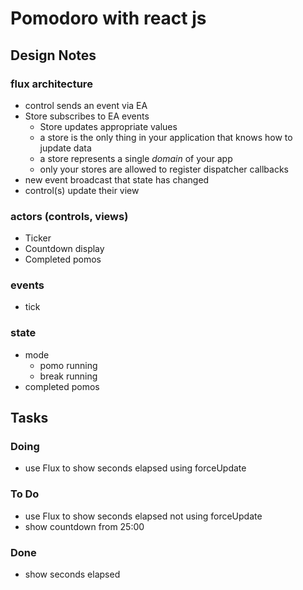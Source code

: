 # Pomodoro with react js

## Design Notes

### flux architecture
- control sends an event via EA
- Store subscribes to EA events
  - Store updates appropriate values
  - a store is the only thing in your application that knows how to jupdate data
  - a store represents a single _domain_ of your app
  - only your stores are allowed to register dispatcher callbacks
- new event broadcast that state has changed
- control(s) update their view

### actors (controls, views)

- Ticker
- Countdown display
- Completed pomos


### events

- tick

### state

- mode
  - pomo running
  - break running
- completed pomos


## Tasks

### Doing

- use Flux to show seconds elapsed using forceUpdate


### To Do

- use Flux to show seconds elapsed not using forceUpdate
- show countdown from 25:00

### Done

- show seconds elapsed


